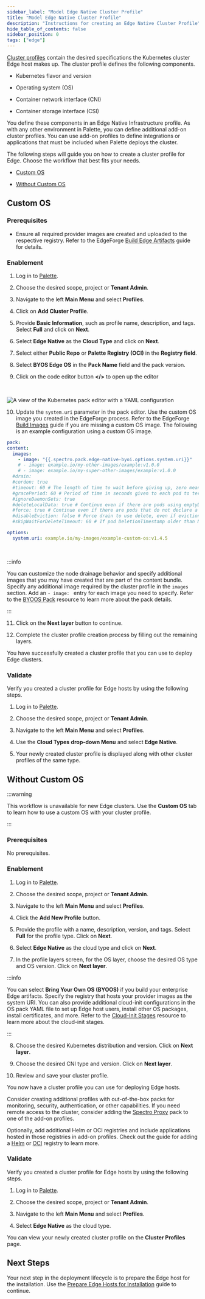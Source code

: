 ```yaml
---
sidebar_label: "Model Edge Native Cluster Profile"
title: "Model Edge Native Cluster Profile"
description: "Instructions for creating an Edge Native Cluster Profile"
hide_table_of_contents: false
sidebar_position: 0
tags: ["edge"]
---
```


[Cluster profiles](../../../profiles/cluster-profiles/cluster-profiles.md) contain the desired specifications the
Kubernetes cluster Edge host makes up. The cluster profile defines the following components.

- Kubernetes flavor and version

- Operating system (OS)

- Container network interface (CNI)

- Container storage interface (CSI)

You define these components in an Edge Native Infrastructure profile. As with any other environment in Palette, you can
define additional add-on cluster profiles. You can use add-on profiles to define integrations or applications that must
be included when Palette deploys the cluster.

The following steps will guide you on how to create a cluster profile for Edge. Choose the workflow that best fits your
needs.

- [Custom OS](#custom-os)

- [Without Custom OS](#without-custom-os)

## Custom OS

### Prerequisites

- Ensure all required provider images are created and uploaded to the respective registry. Refer to the EdgeForge
  [Build Edge Artifacts](../edgeforge-workflow/palette-canvos.md) guide for details.

### Enablement

1. Log in to [Palette](https://console.spectrocloud.com).

2. Choose the desired scope, project or **Tenant Admin**.

3. Navigate to the left **Main Menu** and select **Profiles**.

4. Click on **Add Cluster Profile**.

5. Provide **Basic Information**, such as profile name, description, and tags. Select **Full** and click on **Next**.

6. Select **Edge Native** as the **Cloud Type** and click on **Next**.

7. Select either **Public Repo** or **Palette Registry (OCI)** in the **Registry field**.

8. Select **BYOS Edge OS** in the **Pack Name** field and the pack version.

9. Click on the code editor button **\</\>** to open up the editor

<br />

![A view of the Kubernetes pack editor with a YAML configuration](/clusters_site-deployment_model-profile_byoos-pack-yaml.webp)

10. Update the `system.uri` parameter in the pack editor. Use the custom OS image you created in the EdgeForge process.
    Refer to the EdgeForge [Build Images](../edgeforge-workflow/palette-canvos.md) guide if you are missing a custom OS
    image. The following is an example configuration using a custom OS image.

```yaml
pack:
content:
  images:
    - image: "{{.spectro.pack.edge-native-byoi.options.system.uri}}"
    # - image: example.io/my-other-images/example:v1.0.0
    # - image: example.io/my-super-other-images/example:v1.0.0
  #drain:
  #cordon: true
  #timeout: 60 # The length of time to wait before giving up, zero means infinite
  #gracePeriod: 60 # Period of time in seconds given to each pod to terminate gracefully. If negative, the default value specified in the pod will be used
  #ignoreDaemonSets: true
  #deleteLocalData: true # Continue even if there are pods using emptyDir (local data that will be deleted when the node is drained)
  #force: true # Continue even if there are pods that do not declare a controller
  #disableEviction: false # Force drain to use delete, even if eviction is supported. This will bypass checking PodDisruptionBudgets, use with caution
  #skipWaitForDeleteTimeout: 60 # If pod DeletionTimestamp older than N seconds, skip waiting for the pod. Seconds must be greater than 0 to skip.

options:
  system.uri: example.io/my-images/example-custom-os:v1.4.5
```

<br />

:::info

You can customize the node drainage behavior and specify additional images that you may have created that are part of
the content bundle. Specify any additional image required by the cluster profile in the `images` section. Add an
`- image: ` entry for each image you need to specify. Refer to the [BYOOS Pack](../../../integrations/byoos.md) resource
to learn more about the pack details.

:::

11. Click on the **Next layer** button to continue.

12. Complete the cluster profile creation process by filling out the remaining layers.

You have successfully created a cluster profile that you can use to deploy Edge clusters.

### Validate

Verify you created a cluster profile for Edge hosts by using the following steps.

1. Log in to [Palette](https://console.spectrocloud.com).

2. Choose the desired scope, project or **Tenant Admin**.

3. Navigate to the left **Main Menu** and select **Profiles**.

4. Use the **Cloud Types** **drop-down Menu** and select **Edge Native**.

5. Your newly created cluster profile is displayed along with other cluster profiles of the same type.

## Without Custom OS

:::warning

This workflow is unavailable for new Edge clusters. Use the **Custom OS** tab to learn how to use a custom OS with your
cluster profile.

:::

### Prerequisites

No prerequisites.

### Enablement

1. Log in to [Palette](https://console.spectrocloud.com).

2. Choose the desired scope, project or **Tenant Admin**.

3. Navigate to the left **Main Menu** and select **Profiles**.

4. Click the **Add New Profile** button.

5. Provide the profile with a name, description, version, and tags. Select **Full** for the profile type. Click on
   **Next**.

6. Select **Edge Native** as the cloud type and click on **Next**.

7. In the profile layers screen, for the OS layer, choose the desired OS type and OS version. Click on **Next layer**.

:::info

You can select **Bring Your Own OS (BYOOS)** if you build your enterprise Edge artifacts. Specify the registry that
hosts your provider images as the system URI. You can also provide additional cloud-init configurations in the OS pack
YAML file to set up Edge host users, install other OS packages, install certificates, and more. Refer to the
[Cloud-Init Stages](../edge-configuration/cloud-init.md) resource to learn more about the cloud-init stages.

:::

8. Choose the desired Kubernetes distribution and version. Click on **Next layer**.

9. Choose the desired CNI type and version. Click on **Next layer**.

10. Review and save your cluster profile.

You now have a cluster profile you can use for deploying Edge hosts.

Consider creating additional profiles with out-of-the-box packs for monitoring, security, authentication, or other
capabilities. If you need remote access to the cluster, consider adding the
[Spectro Proxy](../../../integrations/frp.md) pack to one of the add-on profiles.

Optionally, add additional Helm or OCI registries and include applications hosted in those registries in add-on
profiles. Check out the guide for adding a [Helm](../../../registries-and-packs/registries/helm-charts.md) or
[OCI](../../../registries-and-packs/registries/oci-registry/oci-registry.md) registry to learn more.

### Validate

Verify you created a cluster profile for Edge hosts by using the following steps.

1. Log in to [Palette](https://console.spectrocloud.com).

2. Choose the desired scope, project or **Tenant Admin**.

3. Navigate to the left **Main Menu** and select **Profiles**.

4. Select **Edge Native** as the cloud type.

You can view your newly created cluster profile on the **Cluster Profiles** page.

## Next Steps

Your next step in the deployment lifecycle is to prepare the Edge host for the installation. Use the
[Prepare Edge Hosts for Installation](../site-deployment/stage.md) guide to continue.

<br />
